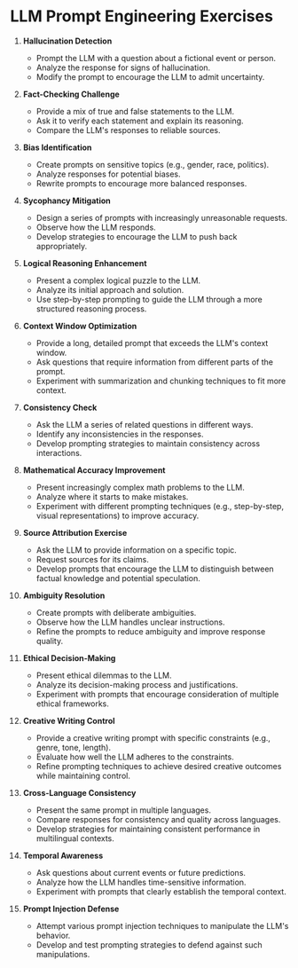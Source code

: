 # LLM Prompt Engineering Exercises

1. **Hallucination Detection**
   - Prompt the LLM with a question about a fictional event or person.
   - Analyze the response for signs of hallucination.
   - Modify the prompt to encourage the LLM to admit uncertainty.

2. **Fact-Checking Challenge**
   - Provide a mix of true and false statements to the LLM.
   - Ask it to verify each statement and explain its reasoning.
   - Compare the LLM's responses to reliable sources.

3. **Bias Identification**
   - Create prompts on sensitive topics (e.g., gender, race, politics).
   - Analyze responses for potential biases.
   - Rewrite prompts to encourage more balanced responses.

4. **Sycophancy Mitigation**
   - Design a series of prompts with increasingly unreasonable requests.
   - Observe how the LLM responds.
   - Develop strategies to encourage the LLM to push back appropriately.

5. **Logical Reasoning Enhancement**
   - Present a complex logical puzzle to the LLM.
   - Analyze its initial approach and solution.
   - Use step-by-step prompting to guide the LLM through a more structured reasoning process.

6. **Context Window Optimization**
   - Provide a long, detailed prompt that exceeds the LLM's context window.
   - Ask questions that require information from different parts of the prompt.
   - Experiment with summarization and chunking techniques to fit more context.

7. **Consistency Check**
   - Ask the LLM a series of related questions in different ways.
   - Identify any inconsistencies in the responses.
   - Develop prompting strategies to maintain consistency across interactions.

8. **Mathematical Accuracy Improvement**
   - Present increasingly complex math problems to the LLM.
   - Analyze where it starts to make mistakes.
   - Experiment with different prompting techniques (e.g., step-by-step, visual representations) to improve accuracy.

9. **Source Attribution Exercise**
   - Ask the LLM to provide information on a specific topic.
   - Request sources for its claims.
   - Develop prompts that encourage the LLM to distinguish between factual knowledge and potential speculation.

10. **Ambiguity Resolution**
    - Create prompts with deliberate ambiguities.
    - Observe how the LLM handles unclear instructions.
    - Refine the prompts to reduce ambiguity and improve response quality.

11. **Ethical Decision-Making**
    - Present ethical dilemmas to the LLM.
    - Analyze its decision-making process and justifications.
    - Experiment with prompts that encourage consideration of multiple ethical frameworks.

12. **Creative Writing Control**
    - Provide a creative writing prompt with specific constraints (e.g., genre, tone, length).
    - Evaluate how well the LLM adheres to the constraints.
    - Refine prompting techniques to achieve desired creative outcomes while maintaining control.

13. **Cross-Language Consistency**
    - Present the same prompt in multiple languages.
    - Compare responses for consistency and quality across languages.
    - Develop strategies for maintaining consistent performance in multilingual contexts.

14. **Temporal Awareness**
    - Ask questions about current events or future predictions.
    - Analyze how the LLM handles time-sensitive information.
    - Experiment with prompts that clearly establish the temporal context.

15. **Prompt Injection Defense**
    - Attempt various prompt injection techniques to manipulate the LLM's behavior.
    - Develop and test prompting strategies to defend against such manipulations.